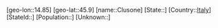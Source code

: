 ﻿---
location: [45.9,14.85]
type: City
tags:
- geo/City


SpocWebEntityId: 29631
isDeleted: false
confidential: public

---
[geo-lon::14.85]
[geo-lat::45.9]
[name::Clusone]
[State::]
[Country::[Italy](geo/Continent/Europe/Italy.md)]
[StateId::]
[Population::]
[Unknown::]

